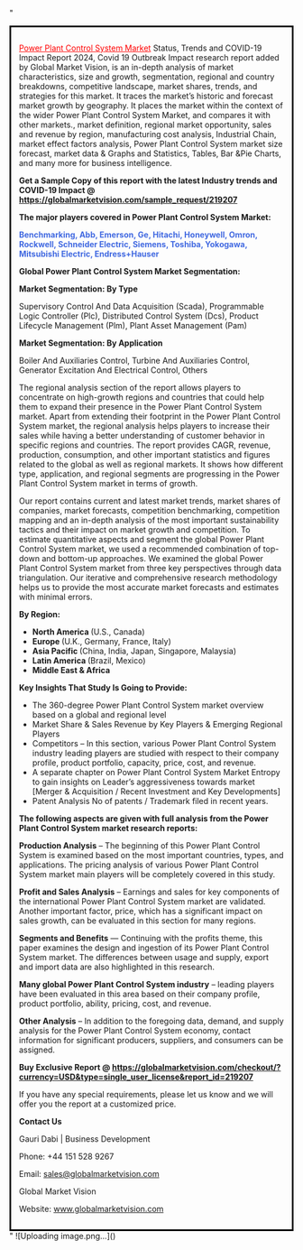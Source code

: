 "<div style='border: 3px solid black; padding: 1em;'>

<a style='color: #ff0000;' href='https://globalmarketvision.com/reports/global-power-plant-control-system-market/219207'>Power Plant Control System Market</a> Status, Trends and COVID-19 Impact Report 2024, Covid 19 Outbreak Impact research report added by Global Market Vision, is an in-depth analysis of market characteristics, size and growth, segmentation, regional and country breakdowns, competitive landscape, market shares, trends, and strategies for this market. It traces the market’s historic and forecast market growth by geography. It places the market within the context of the wider Power Plant Control System Market, and compares it with other markets., market definition, regional market opportunity, sales and revenue by region, manufacturing cost analysis, Industrial Chain, market effect factors analysis, Power Plant Control System market size forecast, market data &amp; Graphs and Statistics, Tables, Bar &amp;Pie Charts, and many more for business intelligence.

<strong>Get a Sample Copy of this report with the latest Industry trends and COVID-19 Impact @</strong><strong> <a style='color: #ff0000;' href='https://globalmarketvision.com/sample_request/219207?utm_source=linkedinPulse&utm_medium=Dhiraj&utm_campaign=dhiraj'><strong>https://globalmarketvision.com/sample_request/219207 </strong></a></strong>

<strong>The major players covered in Power Plant Control System Market:</strong>

<strong style='color: #4169e1;'>Benchmarking, Abb, Emerson, Ge, Hitachi, Honeywell, Omron, Rockwell, Schneider Electric, Siemens, Toshiba, Yokogawa, Mitsubishi Electric, Endress+Hauser</strong>

<strong>Global Power Plant Control System Market Segmentation:</strong>

<strong>Market Segmentation: By Type</strong>

Supervisory Control And Data Acquisition (Scada), Programmable Logic Controller (Plc), Distributed Control System (Dcs), Product Lifecycle Management (Plm), Plant Asset Management (Pam)

<strong>Market Segmentation: By Application</strong>

Boiler And Auxiliaries Control, Turbine And Auxiliaries Control, Generator Excitation And Electrical Control, Others

The regional analysis section of the report allows players to concentrate on high-growth regions and countries that could help them to expand their presence in the Power Plant Control System market. Apart from extending their footprint in the Power Plant Control System market, the regional analysis helps players to increase their sales while having a better understanding of customer behavior in specific regions and countries. The report provides CAGR, revenue, production, consumption, and other important statistics and figures related to the global as well as regional markets. It shows how different type, application, and regional segments are progressing in the Power Plant Control System market in terms of growth.

Our report contains current and latest market trends, market shares of companies, market forecasts, competition benchmarking, competition mapping and an in-depth analysis of the most important sustainability tactics and their impact on market growth and competition. To estimate quantitative aspects and segment the global Power Plant Control System market, we used a recommended combination of top-down and bottom-up approaches. We examined the global Power Plant Control System market from three key perspectives through data triangulation. Our iterative and comprehensive research methodology helps us to provide the most accurate market forecasts and estimates with minimal errors.

<strong>By Region:</strong>
<ul>
  <li><strong> North America </strong>(U.S., Canada)</li>
  <li><strong> Europe </strong>(U.K., Germany, France, Italy)</li>
  <li><strong> Asia Pacific </strong>(China, India, Japan, Singapore, Malaysia)</li>
  <li><strong> Latin America </strong>(Brazil, Mexico)</li>
  <li><strong> Middle East &amp; Africa</strong></li>
</ul>
<strong>Key Insights That Study Is Going to Provide:</strong>
<ul>
  <li>The 360-degree Power Plant Control System market overview based on a global and regional level</li>
  <li>Market Share &amp; Sales Revenue by Key Players &amp; Emerging Regional Players</li>
  <li>Competitors – In this section, various Power Plant Control System industry leading players are studied with respect to their company profile, product portfolio, capacity, price, cost, and revenue.</li>
  <li>A separate chapter on Power Plant Control System Market Entropy to gain insights on Leader’s aggressiveness towards market [Merger &amp; Acquisition / Recent Investment and Key Developments]</li>
  <li>Patent Analysis No of patents / Trademark filed in recent years.</li>
</ul>
<strong>The following aspects are given with full analysis from the Power Plant Control System market research reports:</strong>

<strong>Production Analysis</strong> – The beginning of this Power Plant Control System is examined based on the most important countries, types, and applications. The pricing analysis of various Power Plant Control System market main players will be completely covered in this study.

<strong>Profit and Sales Analysis</strong> – Earnings and sales for key components of the international Power Plant Control System market are validated. Another important factor, price, which has a significant impact on sales growth, can be evaluated in this section for many regions.

<strong>Segments and Benefits</strong> — Continuing with the profits theme, this paper examines the design and ingestion of its Power Plant Control System market. The differences between usage and supply, export and import data are also highlighted in this research.

<strong>Many global Power Plant Control System industry</strong> – leading players have been evaluated in this area based on their company profile, product portfolio, ability, pricing, cost, and revenue.

<strong>Other Analysis</strong> – In addition to the foregoing data, demand, and supply analysis for the Power Plant Control System economy, contact information for significant producers, suppliers, and consumers can be assigned.

<strong>Buy Exclusive Report @</strong><strong> <strong><a style='color: #ff0000;' href='https://globalmarketvision.com/checkout/?currency=USD&type=single_user_license&report_id=219207?utm_source=linkedinPulse&utm_medium=Dhiraj&utm_campaign=dhiraj'>https://globalmarketvision.com/checkout/?currency=USD&type=single_user_license&report_id=219207</a></strong></strong>

If you have any special requirements, please let us know and we will offer you the report at a customized price.

<strong>Contact Us</strong>

Gauri Dabi | Business Development

Phone: +44 151 528 9267

Email: <a href='mailto:sales@globalmarketvision.com'>sales@globalmarketvision.com</a>

Global Market Vision

Website: <a href='http://www.globalmarketvision.com/'>www.globalmarketvision.com</a>

</div>"
![Uploading image.png…]()
